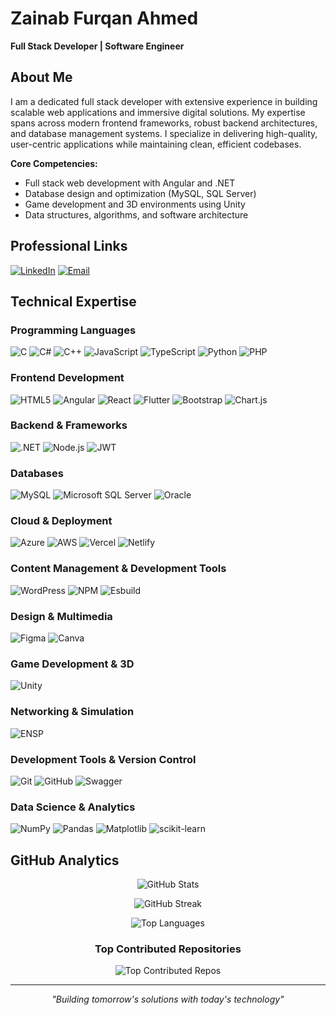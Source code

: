 # Zainab Furqan Ahmed
**Full Stack Developer | Software Engineer**

## About Me
I am a dedicated full stack developer with extensive experience in building scalable web applications and immersive digital solutions. My expertise spans across modern frontend frameworks, robust backend architectures, and database management systems. I specialize in delivering high-quality, user-centric applications while maintaining clean, efficient codebases.

**Core Competencies:**
- Full stack web development with Angular and .NET
- Database design and optimization (MySQL, SQL Server)
- Game development and 3D environments using Unity
- Data structures, algorithms, and software architecture


## Professional Links
[![LinkedIn](https://img.shields.io/badge/LinkedIn-%230077B5.svg?style=for-the-badge&logo=linkedin&logoColor=white)](https://linkedin.com/in/zainab-furqan-2242a4255)
[![Email](https://img.shields.io/badge/Email-D14836?style=for-the-badge&logo=gmail&logoColor=white)](mailto:zainabfurqan25@gmail.com)

## Technical Expertise

### Programming Languages
![C](https://img.shields.io/badge/C-%2300599C.svg?style=for-the-badge&logo=c&logoColor=white)
![C#](https://img.shields.io/badge/C%23-%23239120.svg?style=for-the-badge&logo=csharp&logoColor=white)
![C++](https://img.shields.io/badge/C++-%2300599C.svg?style=for-the-badge&logo=c%2B%2B&logoColor=white)
![JavaScript](https://img.shields.io/badge/JavaScript-%23323330.svg?style=for-the-badge&logo=javascript&logoColor=%23F7DF1E)
![TypeScript](https://img.shields.io/badge/TypeScript-%23007ACC.svg?style=for-the-badge&logo=typescript&logoColor=white)
![Python](https://img.shields.io/badge/Python-3670A0?style=for-the-badge&logo=python&logoColor=ffdd54)
![PHP](https://img.shields.io/badge/PHP-%23777BB4.svg?style=for-the-badge&logo=php&logoColor=white)

### Frontend Development
![HTML5](https://img.shields.io/badge/HTML5-%23E34F26.svg?style=for-the-badge&logo=html5&logoColor=white)
![Angular](https://img.shields.io/badge/Angular-%23DD0031.svg?style=for-the-badge&logo=angular&logoColor=white)
![React](https://img.shields.io/badge/React-%2361DAFB.svg?style=for-the-badge&logo=react&logoColor=black)
![Flutter](https://img.shields.io/badge/Flutter-%2302569B.svg?style=for-the-badge&logo=flutter&logoColor=white)
![Bootstrap](https://img.shields.io/badge/Bootstrap-%238511FA.svg?style=for-the-badge&logo=bootstrap&logoColor=white)
![Chart.js](https://img.shields.io/badge/Chart.js-F5788D.svg?style=for-the-badge&logo=chart.js&logoColor=white)


### Backend & Frameworks
![.NET](https://img.shields.io/badge/.NET-5C2D91?style=for-the-badge&logo=.net&logoColor=white)
![Node.js](https://img.shields.io/badge/Node.js-6DA55F?style=for-the-badge&logo=node.js&logoColor=white)
![JWT](https://img.shields.io/badge/JWT-black?style=for-the-badge&logo=JSON%20web%20tokens)

### Databases
![MySQL](https://img.shields.io/badge/MySQL-4479A1.svg?style=for-the-badge&logo=mysql&logoColor=white)
![Microsoft SQL Server](https://img.shields.io/badge/Microsoft%20SQL%20Server-CC2927?style=for-the-badge&logo=microsoft%20sql%20server&logoColor=white)
![Oracle](https://img.shields.io/badge/Oracle-F80000?style=for-the-badge&logo=oracle&logoColor=white)

### Cloud & Deployment
![Azure](https://img.shields.io/badge/Azure-%230072C6.svg?style=for-the-badge&logo=microsoftazure&logoColor=white)
![AWS](https://img.shields.io/badge/AWS-%23FF9900.svg?style=for-the-badge&logo=amazon-aws&logoColor=white)
![Vercel](https://img.shields.io/badge/Vercel-%23000000.svg?style=for-the-badge&logo=vercel&logoColor=white)
![Netlify](https://img.shields.io/badge/Netlify-%23000000.svg?style=for-the-badge&logo=netlify&logoColor=#00C7B7)

### Content Management & Development Tools
![WordPress](https://img.shields.io/badge/WordPress-%23117AC9.svg?style=for-the-badge&logo=WordPress&logoColor=white)
![NPM](https://img.shields.io/badge/NPM-%23CB3837.svg?style=for-the-badge&logo=npm&logoColor=white)
![Esbuild](https://img.shields.io/badge/Esbuild-%23FFCF00.svg?style=for-the-badge&logo=esbuild&logoColor=black)

### Design & Multimedia
![Figma](https://img.shields.io/badge/Figma-%23F24E1E.svg?style=for-the-badge&logo=figma&logoColor=white)
![Canva](https://img.shields.io/badge/Canva-%2300C4CC.svg?style=for-the-badge&logo=Canva&logoColor=white)

### Game Development & 3D
![Unity](https://img.shields.io/badge/Unity-%23000000.svg?style=for-the-badge&logo=unity&logoColor=white)

### Networking & Simulation
![ENSP](https://img.shields.io/badge/ENSP-FF6B35?style=for-the-badge&logo=huawei&logoColor=white)

### Development Tools & Version Control
![Git](https://img.shields.io/badge/Git-%23F05033.svg?style=for-the-badge&logo=git&logoColor=white)
![GitHub](https://img.shields.io/badge/GitHub-%23121011.svg?style=for-the-badge&logo=github&logoColor=white)
![Swagger](https://img.shields.io/badge/Swagger-%23Clojure?style=for-the-badge&logo=swagger&logoColor=white)

### Data Science & Analytics
![NumPy](https://img.shields.io/badge/NumPy-%23013243.svg?style=for-the-badge&logo=numpy&logoColor=white)
![Pandas](https://img.shields.io/badge/Pandas-%23150458.svg?style=for-the-badge&logo=pandas&logoColor=white)
![Matplotlib](https://img.shields.io/badge/Matplotlib-%23ffffff.svg?style=for-the-badge&logo=Matplotlib&logoColor=black)
![scikit-learn](https://img.shields.io/badge/scikit--learn-%23F7931E.svg?style=for-the-badge&logo=scikit-learn&logoColor=white)

## GitHub Analytics

<div align="center">

![GitHub Stats](https://github-readme-stats.vercel.app/api?username=abinz-25&theme=transparent&hide_border=true&include_all_commits=true&count_private=true)

![GitHub Streak](https://nirzak-streak-stats.vercel.app/?user=abinz-25&theme=transparent&hide_border=true)

![Top Languages](https://github-readme-stats.vercel.app/api/top-langs/?username=abinz-25&theme=transparent&hide_border=true&include_all_commits=true&count_private=true&layout=compact)

### Top Contributed Repositories
![Top Contributed Repos](https://github-contributor-stats.vercel.app/api?username=abinz-25&limit=5&theme=transparent&combine_all_yearly_contributions=true)

</div>

---

<div align="center">


*"Building tomorrow's solutions with today's technology"*

</div>
